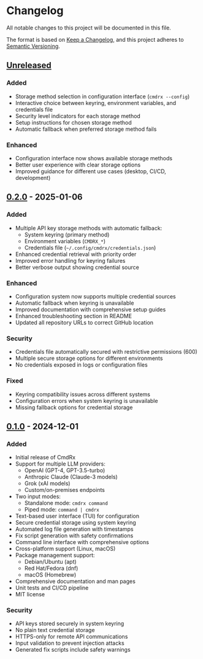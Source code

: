 # Changelog

All notable changes to this project will be documented in this file.

The format is based on [Keep a Changelog](https://keepachangelog.com/en/1.0.0/),
and this project adheres to [Semantic Versioning](https://semver.org/spec/v2.0.0.html).

## [Unreleased]

### Added
- Storage method selection in configuration interface (`cmdrx --config`)
- Interactive choice between keyring, environment variables, and credentials file
- Security level indicators for each storage method
- Setup instructions for chosen storage method
- Automatic fallback when preferred storage method fails

### Enhanced
- Configuration interface now shows available storage methods
- Better user experience with clear storage options
- Improved guidance for different use cases (desktop, CI/CD, development)

## [0.2.0] - 2025-01-06

### Added
- Multiple API key storage methods with automatic fallback:
  - System keyring (primary method)
  - Environment variables (`CMDRX_*`)
  - Credentials file (`~/.config/cmdrx/credentials.json`)
- Enhanced credential retrieval with priority order
- Improved error handling for keyring failures
- Better verbose output showing credential source

### Enhanced
- Configuration system now supports multiple credential sources
- Automatic fallback when keyring is unavailable
- Improved documentation with comprehensive setup guides
- Enhanced troubleshooting section in README
- Updated all repository URLs to correct GitHub location

### Security
- Credentials file automatically secured with restrictive permissions (600)
- Multiple secure storage options for different environments
- No credentials exposed in logs or configuration files

### Fixed
- Keyring compatibility issues across different systems
- Configuration errors when system keyring is unavailable
- Missing fallback options for credential storage

## [0.1.0] - 2024-12-01

### Added
- Initial release of CmdRx
- Support for multiple LLM providers:
  - OpenAI (GPT-4, GPT-3.5-turbo)
  - Anthropic Claude (Claude-3 models)
  - Grok (xAI models)
  - Custom/on-premises endpoints
- Two input modes:
  - Standalone mode: `cmdrx command`
  - Piped mode: `command | cmdrx`
- Text-based user interface (TUI) for configuration
- Secure credential storage using system keyring
- Automated log file generation with timestamps
- Fix script generation with safety confirmations
- Command line interface with comprehensive options
- Cross-platform support (Linux, macOS)
- Package management support:
  - Debian/Ubuntu (apt)
  - Red Hat/Fedora (dnf)
  - macOS (Homebrew)
- Comprehensive documentation and man pages
- Unit tests and CI/CD pipeline
- MIT license

### Security
- API keys stored securely in system keyring
- No plain text credential storage
- HTTPS-only for remote API communications
- Input validation to prevent injection attacks
- Generated fix scripts include safety warnings

[Unreleased]: https://github.com/ryantischer2/cmdrx/compare/v0.2.0...HEAD
[0.2.0]: https://github.com/ryantischer2/cmdrx/compare/v0.1.0...v0.2.0
[0.1.0]: https://github.com/ryantischer2/cmdrx/releases/tag/v0.1.0